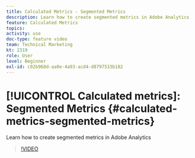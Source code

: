 ```yaml
---
title: Calculated Metrics - Segmented Metrics
description: Learn how to create segmented metrics in Adobe Analytics
feature: Calculated Metrics
topics: 
activity: use
doc-type: feature video
team: Technical Marketing
kt: 2319
role: User
level: Beginner
exl-id: c02b968d-aa0e-4a93-acd4-d8797533b182
---
```

# [!UICONTROL Calculated metrics]: Segmented Metrics {#calculated-metrics-segmented-metrics}

Learn how to create segmented metrics in Adobe Analytics

>[!VIDEO](https://video.tv.adobe.com/v/25409/?quality=12)
